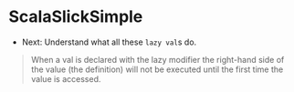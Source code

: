 # ScalaSlickSimple

- Next: Understand what all these `lazy val`s do.

> When a val is declared with the lazy modifier the right-hand side of the value (the definition) will not be executed until the first time the value is accessed.